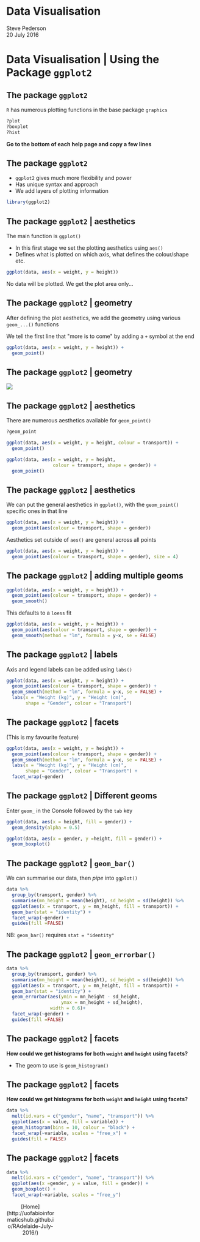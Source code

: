 # Data Visualisation
Steve Pederson  
20 July 2016  



# Data Visualisation | Using the Package `ggplot2`

## The package `ggplot2`

`R` has numerous plotting functions in the base package `graphics`


```r
?plot
?boxplot
?hist
```

__Go to the bottom of each help page and copy a few lines__

## The package `ggplot2`

- `ggplot2` gives much more flexibility and power
- Has unique syntax and approach
- We add layers of plotting information


```r
library(ggplot2)
```

## The package `ggplot2` | aesthetics

The main function is `ggplot()`

- In this first stage we set the plotting aesthetics using `aes()`
- Defines what is plotted on which axis, what defines the colour/shape etc.


```r
ggplot(data, aes(x = weight, y = height))
```

No data will be plotted. We get the plot area only...

## The package `ggplot2` | geometry

After defining the plot aesthetics, we add the geometry using various `geom_...()` functions

We tell the first line that "more is to come" by adding a `+` symbol at the end


```r
ggplot(data, aes(x = weight, y = height)) +
  geom_point()
```

## The package `ggplot2` | geometry

<img src="105_DataVisualisation_files/figure-html/unnamed-chunk-5-1.png" style="display: block; margin: auto;" />

## The package `ggplot2` | aesthetics

There are numerous aesthetics available for `geom_point()`


```r
?geom_point
```


```r
ggplot(data, aes(x = weight, y = height, colour = transport)) +
  geom_point()
```


```r
ggplot(data, aes(x = weight, y = height, 
                 colour = transport, shape = gender)) +
  geom_point()
```

## The package `ggplot2` | aesthetics

We can put the general aesthetics in `ggplot()`, with the `geom_point()` specific ones in that line


```r
ggplot(data, aes(x = weight, y = height)) +
  geom_point(aes(colour = transport, shape = gender))
```

Aesthetics set outside of `aes()` are general across all points


```r
ggplot(data, aes(x = weight, y = height)) +
  geom_point(aes(colour = transport, shape = gender), size = 4)
```

## The package `ggplot2` | adding multiple geoms


```r
ggplot(data, aes(x = weight, y = height)) +
  geom_point(aes(colour = transport, shape = gender)) +
  geom_smooth()
```

This defaults to a `loess` fit


```r
ggplot(data, aes(x = weight, y = height)) +
  geom_point(aes(colour = transport, shape = gender)) +
  geom_smooth(method = "lm", formula = y~x, se = FALSE)
```

## The package `ggplot2` | labels

Axis and legend labels can be added using `labs()`


```r
ggplot(data, aes(x = weight, y = height)) +
  geom_point(aes(colour = transport, shape = gender)) +
  geom_smooth(method = "lm", formula = y~x, se = FALSE) +
  labs(x = "Weight (kg)", y = "Height (cm)", 
       shape = "Gender", colour = "Transport")
```


## The package `ggplot2` | facets

(This is my favourite feature)


```r
ggplot(data, aes(x = weight, y = height)) +
  geom_point(aes(colour = transport, shape = gender)) +
  geom_smooth(method = "lm", formula = y~x, se = FALSE) +
  labs(x = "Weight (kg)", y = "Height (cm)", 
       shape = "Gender", colour = "Transport") +
  facet_wrap(~gender) 
```

## The package `ggplot2` | Different geoms

Enter `geom_` in the Console followed by the `tab` key


```r
ggplot(data, aes(x = height, fill = gender)) +
  geom_density(alpha = 0.5)
```


```r
ggplot(data, aes(x = gender, y =height, fill = gender)) +
  geom_boxplot()
```


## The package `ggplot2` | `geom_bar()`

We can summarise our data, then _pipe_ into `ggplot()`


```r
data %>%
  group_by(transport, gender) %>%
  summarise(mn_height = mean(height), sd_height = sd(height)) %>%
  ggplot(aes(x = transport, y = mn_height, fill = transport)) +
  geom_bar(stat = "identity") +
  facet_wrap(~gender) +
  guides(fill =FALSE)
```

NB: `geom_bar()` requires `stat = "identity"`

## The package `ggplot2` | `geom_errorbar()`


```r
data %>%
  group_by(transport, gender) %>%
  summarise(mn_height = mean(height), sd_height = sd(height)) %>%
  ggplot(aes(x = transport, y = mn_height, fill = transport)) +
  geom_bar(stat = "identity") +
  geom_errorbar(aes(ymin = mn_height - sd_height,
                    ymax = mn_height + sd_height),
                width = 0.6)+
  facet_wrap(~gender) +
  guides(fill =FALSE)
```

## The package `ggplot2` | facets

__How could we get histograms for both `weight` and `height` using facets?__

- The geom to use is `geom_histogram()`

## The package `ggplot2` | facets

__How could we get histograms for both `weight` and `height` using facets?__


```r
data %>%
  melt(id.vars = c("gender", "name", "transport")) %>%
  ggplot(aes(x = value, fill = variable)) +
  geom_histogram(bins = 10, colour = "black") +
  facet_wrap(~variable, scales = "free_x") +
  guides(fill = FALSE)
```

## The package `ggplot2` | facets


```r
data %>%
  melt(id.vars = c("gender", "name", "transport")) %>%
  ggplot(aes(x =gender, y = value, fill = gender)) +
  geom_boxplot() +
  facet_wrap(~variable, scales = "free_y")
```

<div class="footer" style="text-align:center;width:25%">
[Home](http://uofabioinformaticshub.github.io/RAdelaide-July-2016/)
</div>
